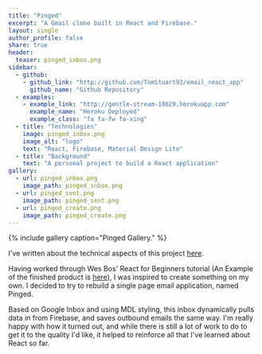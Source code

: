 ```yaml
---
title: "Pinged"
excerpt: "A Gmail clone built in React and Firebase."
layout: single
author_profile: false
share: true
header:
  teaser: pinged_inbox.png
sidebar:
  - github:
    - github_link: "http://github.com/TomStuart92/email_react_app"
      github_name: "Github Repository"
  - examples:
    - example_link: "http://gentle-stream-18629.herokuapp.com"
      example_name: "Heroku Deployed"
      example_class: "fa fa-fw fa-xing"
  - title: "Technologies"
    image: pinged_inbox.png
    image_alt: "logo"
    text: "React, Firebase, Material Design Lite"
  - title: "Background"
    text: "A personal project to build a React application"
gallery:
  - url: pinged_inbox.png
    image_path: pinged_inbox.png
  - url: pinged_sent.png
    image_path: pinged_sent.png
  - url: pinged_create.png
    image_path: pinged_create.png
---
```

{% include gallery caption="Pinged Gallery." %}

I've written about the technical aspects of this project [here](https://tomstuart92.github.io/ReactJS/).

Having worked through Wes Bos' React for Beginners tutorial (An Example of the finished product is [here](http://catchoftheday.wesbos.com/store/helpless-grumpy-phenomena)), I was inspired to create something on my own. I decided to try to rebuild a single page email application, named Pinged.

Based on Google Inbox and using MDL styling, this inbox dynamically pulls data in from Firebase, and saves outbound emails the same way. I'm really happy with how it turned out, and while there is still a lot of work to do to get it to the quality I'd like, it helped to reinforce all that I've learned about React so far.
